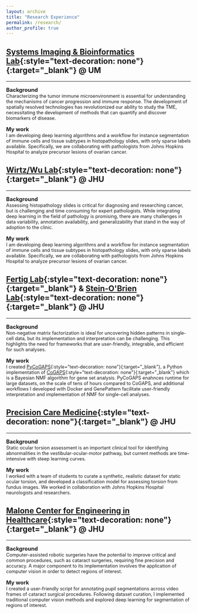 ```yaml
---
layout: archive
title: "Research Experience"
permalink: /research/
author_profile: true
---
```


## [Systems Imaging & Bioinformatics Lab](https://sibl.lab.medicine.umich.edu/){:style="text-decoration: none"}{:target="_blank"} @ UM 
---

<span style="font-size:1.05em;">**Background**</span>  
<span style="font-size:0.9em;"> 
Characterizing the tumor immune microenvironment is essential for understanding the mechanisms of cancer progression and immune response. The development of spatially resolved technologies has revolutionized our ability to study the TME, necessitating the development of methods that can quantify and discover biomarkers of disease.
  
<span style="font-size:1.05em;">**My work**</span>  
<span style="font-size:0.9em;">
I am developing deep learning algorithms and a workflow for instance segmentation of immune cells and tissue subtypes in histopathology slides, with only sparse labels available. Specifically, we are collaborating with pathologists from Johns Hopkins Hospital to analyze precursor lesions of ovarian cancer.  

## [Wirtz/Wu Lab](https://wirtzlab.johnshopkins.edu/){:style="text-decoration: none"}{:target="_blank"} @ JHU 
---

<span style="font-size:1.05em;">**Background**</span>  
<span style="font-size:0.9em;"> 
Assessing histopathology slides is critical for diagnosing and researching cancer, but is challenging and time consuming for expert pathologists. While integrating deep learning in the field of pathology is promising, there are many challenges in data variability, annotation availability, and generalizability that stand in the way of adoption to the clinic.  
  
<span style="font-size:1.05em;">**My work**</span>  
<span style="font-size:0.9em;">
I am developing deep learning algorithms and a workflow for instance segmentation of immune cells and tissue subtypes in histopathology slides, with only sparse labels available. Specifically, we are collaborating with pathologists from Johns Hopkins Hospital to analyze precursor lesions of ovarian cancer.  


## [Fertig Lab](https://fertiglab.com/){:style="text-decoration: none"}{:target="_blank"} & [Stein-O'Brien Lab](http://www.steinobrienlab.org/){:style="text-decoration: none"}{:target="_blank"} @ JHU 
---

<span style="font-size:1.05em;">**Background**</span>  
<span style="font-size:0.9em;"> 
Non-negative matrix factorization is ideal for uncovering hidden patterns in single-cell data, but its implementation and interpretation can be challenging. This highlights the need for frameworks that are user-friendly, integrable, and efficient for such analyses.

<span style="font-size:1.05em;">**My work**</span>  
<span style="font-size:0.9em;">
I created [PyCoGAPS](https://www.nature.com/articles/s41596-023-00892-x){:style="text-decoration: none"}{:target="_blank"}, a Python implementation of [CoGAPS](https://bmcbioinformatics.biomedcentral.com/articles/10.1186/s12859-020-03796-9){:style="text-decoration: none"}{:target="_blank"} which is a Bayesian NMF algorithm for gene set analysis. PyCoGAPS enahnces runtime for large datasets, on the scale of tens of hours compared to CoGAPS, and additional workflows I developed with Docker and GenePattern facilitate user-friendly interpretation and implementation of NMF for single-cell analyses. 

## [Precision Care Medicine](https://sarmalab.icm.jhu.edu/courses/precision-care-medicine/){:style="text-decoration: none"}{:target="_blank"} @ JHU 
---
 
<span style="font-size:1.05em;">**Background**</span>  
<span style="font-size:0.9em;"> 
Static ocular torsion assessment is an important clinical tool for identifying abnormalities in the vestibular-ocular-motor pathway, but current methods are time-intensive with steep learning curves.  
  
<span style="font-size:1.05em;">**My work**</span>  
<span style="font-size:0.9em;">
I worked with a team of students to curate a synthetic, realistic dataset for static ocular torsion, and developed a classification model for assessing torsion from fundus images. We worked in collaboration with Johns Hopkins Hospital neurologists and researchers.

## [Malone Center for Engineering in Healthcare](https://malonecenter.jhu.edu/){:style="text-decoration: none"}{:target="_blank"} @ JHU 
---

<span style="font-size:1.05em;">**Background**</span>  
<span style="font-size:0.9em;"> 
Computer-assisted robotic surgeries have the potential to improve critical and common procedures, such as cataract surgeries, requiring fine precision and accuracy. A major component to its implementation involves the application of computer vision in order to detect regions of interest.  
  
<span style="font-size:1.05em;">**My work**</span>  
<span style="font-size:0.9em;">
I created a user-friendly script for annotating pupil segmentations across video frames of cataract surgical procedures. Following dataset curation, I implemented traditional computer vision methods and explored deep learning for segmentation of regions of interest.  
